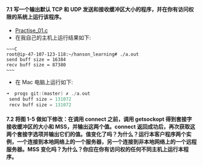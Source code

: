 #### 7.1 写一个输出默认 TCP 和 UDP 发送和接收缓冲区大小的程序，并在你有访问权限的系统上运行该程序。

   * [Practise_01.c]()
   * 在我自己的主机上运行结果如下:
      
	~~~C
	root@ip-47-107-123-118:~/hanson_learning# ./a.out 
	send buff size = 16384
	recv buff size = 87380
	~~~  
      
   * 在 Mac 电脑上运行如下:

   ~~~C
   ➜  progs git:(master) ✗ ./a.out
	send buff size = 131072
	recv buff size = 131072
   ~~~
   
#### 7.2 将图 1-5 做如下修改：在调用 connect 之前，调用 getsockopt 得到套接字接收缓冲区的大小和 MSS，并输出这两个值。connect 返回成功后，再次获取这两个套接字选项并输出它们的值。值变化了吗？为什么？运行本客户程序两个实例，一个连接到本地网络上的一个服务器，另一个连接到非本地网络上的一个远程服务器。MSS 变化吗？为什么？你应在你有访问权的任何不同主机上运行本程序。